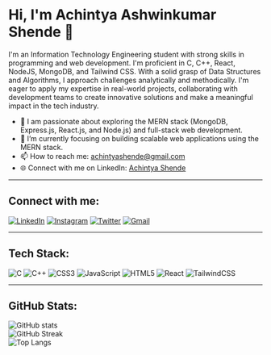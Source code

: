 # Hi, I'm Achintya Ashwinkumar Shende 👋

I'm an Information Technology Engineering student with strong skills in programming and web development. I'm proficient in C, C++, React, NodeJS, MongoDB, and Tailwind CSS. With a solid grasp of Data Structures and Algorithms, I approach challenges analytically and methodically. I'm eager to apply my expertise in real-world projects, collaborating with development teams to create innovative solutions and make a meaningful impact in the tech industry.

- 🔭 I am passionate about exploring the MERN stack (MongoDB, Express.js, React.js, and Node.js) and full-stack web development.
- 🌱 I’m currently focusing on building scalable web applications using the MERN stack.
- 📫 How to reach me: achintyashende@gmail.com
- 🌐 Connect with me on LinkedIn: [Achintya Shende](https://linkedin.com/in/achintyashende)

---

## Connect with me:

[![LinkedIn](https://img.shields.io/badge/LinkedIn-0A66C2?style=for-the-badge&logo=linkedin&logoColor=white)](https://linkedin.com/in/achintyashende)
[![Instagram](https://img.shields.io/badge/Instagram-E4405F?style=for-the-badge&logo=instagram&logoColor=white)](https://www.instagram.com/achintyashende)
[![Twitter](https://img.shields.io/badge/Twitter-1DA1F2?style=for-the-badge&logo=twitter&logoColor=white)](https://twitter.com/achintyashende)
[![Gmail](https://img.shields.io/badge/Gmail-D14836?style=for-the-badge&logo=gmail&logoColor=white)](mailto:achintyashende@gmail.com)

---

## Tech Stack:

![C](https://img.shields.io/badge/c-%2300599C.svg?style=for-the-badge&logo=c&logoColor=white)
![C++](https://img.shields.io/badge/c++-%2300599C.svg?style=for-the-badge&logo=c%2B%2B&logoColor=white)
![CSS3](https://img.shields.io/badge/css3-%231572B6.svg?style=for-the-badge&logo=css3&logoColor=white)
![JavaScript](https://img.shields.io/badge/javascript-%23323330.svg?style=for-the-badge&logo=javascript&logoColor=%23F7DF1E)
![HTML5](https://img.shields.io/badge/html5-%23E34F26.svg?style=for-the-badge&logo=html5&logoColor=white)
![React](https://img.shields.io/badge/react-%2320232a.svg?style=for-the-badge&logo=react&logoColor=%2361DAFB)
![TailwindCSS](https://img.shields.io/badge/tailwindcss-%2338B2AC.svg?style=for-the-badge&logo=tailwind-css&logoColor=white)

---

## GitHub Stats:

![GitHub stats](https://github-readme-stats.vercel.app/api?username=achintyashende&theme=dark&hide_border=false&include_all_commits=false&count_private=false)<br/>
![GitHub Streak](https://github-readme-streak-stats.herokuapp.com/?user=achintyashende&theme=dark&hide_border=false)<br/>
![Top Langs](https://github-readme-stats.vercel.app/api/top-langs/?username=achintyashende&theme=dark&hide_border=false&include_all_commits=false&count_private=false&layout=compact)
